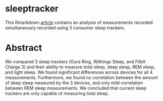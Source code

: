 # sleeptracker

This Rmarkdown [article](https://nickwisniewski.com/sleeptracker/article_3-device.html) contains an analysis of measurements recorded simultaneously recorded using 3 consumer sleep trackers. 

# Abstract

We compared 3 sleep trackers (Oura Ring, Withings Sleep, and Fitbit Charge 3) and their ability to measure total sleep, deep sleep, REM sleep, and light sleep. We found significant differences across devices for all 4 measurements. Furthermore, we found no correlation between the amount of deep sleep measured by the 3 devices, and only mild correlation between REM sleep measurements. We concluded that current sleep trackers are only capable of measuring total sleep.


